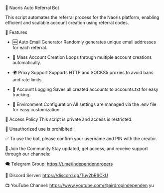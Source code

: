 🚀 Naoris Auto Referral Bot

This script automates the referral process for the Naoris platform, enabling efficient and scalable account creation using referral codes.

🔧 Features
- 🆕 Auto Email Generator
Randomly generates unique email addresses for each referral.

- 🔁 Mass Account Creation
Loops through multiple account creations automatically.

- 🌍 Proxy Support
Supports HTTP and SOCKS5 proxies to avoid bans and rate limits.

- 📑 Account Logging
Saves all created accounts to accounts.txt for easy tracking.

- 📂 Environment Configuration
All settings are managed via the .env file for easy customization.

🔐 Access Policy
This script is private and access is restricted.

🚫 Unauthorized use is prohibited.

✅ To use the bot, please confirm your username and PIN with the creator.

📣 Join the Community
Stay updated, get access, and receive support through our channels:

🗨️ Telegram Group: https://t.me/independendropers

💬 Discord Server: https://discord.gg/Tuy2bR6CkU

📺 YouTube Channel: https://www.youtube.com/@airdropindependen
yu
